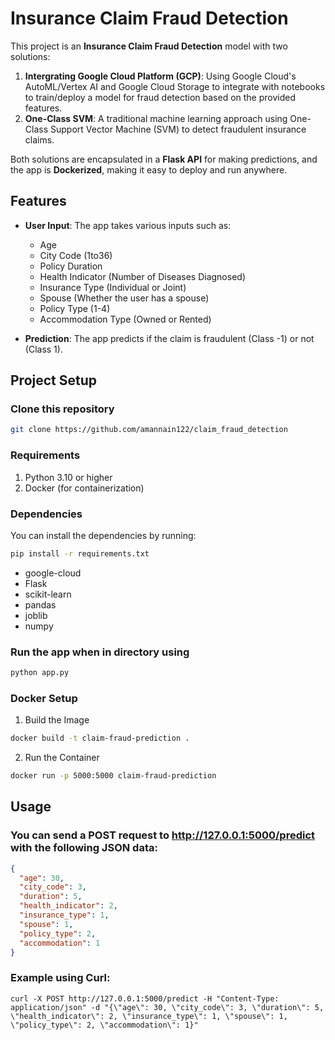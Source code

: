 # Insurance Claim Fraud Detection

This project is an **Insurance Claim Fraud Detection** model with two solutions:
1. **Intergrating Google Cloud Platform (GCP)**: Using Google Cloud's AutoML/Vertex AI and Google Cloud Storage to integrate with notebooks to train/deploy a model for fraud detection based on the provided features.
2. **One-Class SVM**: A traditional machine learning approach using One-Class Support Vector Machine (SVM) to detect fraudulent insurance claims.

Both solutions are encapsulated in a **Flask API** for making predictions, and the app is **Dockerized**, making it easy to deploy and run anywhere.

## Features
- **User Input**: The app takes various inputs such as:
  - Age
  - City Code (1to36)
  - Policy Duration
  - Health Indicator (Number of Diseases Diagnosed)
  - Insurance Type (Individual or Joint)
  - Spouse (Whether the user has a spouse)
  - Policy Type (1-4)
  - Accommodation Type (Owned or Rented)
  
- **Prediction**: The app predicts if the claim is fraudulent (Class -1) or not (Class 1).

## Project Setup

### Clone this repository
```bash
git clone https://github.com/amannain122/claim_fraud_detection
```

### Requirements

1. Python 3.10 or higher
2. Docker (for containerization)

### Dependencies
You can install the dependencies by running:

```bash
pip install -r requirements.txt
```
- google-cloud
- Flask
- scikit-learn
- pandas
- joblib
- numpy


### Run the app when in directory using
```bash
python app.py
```
### Docker Setup

1. Build the Image
```bash
docker build -t claim-fraud-prediction .
```
2. Run the Container
```bash
docker run -p 5000:5000 claim-fraud-prediction
```

## Usage
### You can send a POST request to http://127.0.0.1:5000/predict with the following JSON data:

```json
{
  "age": 30,
  "city_code": 3,
  "duration": 5,
  "health_indicator": 2,
  "insurance_type": 1,
  "spouse": 1,
  "policy_type": 2,
  "accommodation": 1
}
```
### Example using Curl:
```
curl -X POST http://127.0.0.1:5000/predict -H "Content-Type: application/json" -d "{\"age\": 30, \"city_code\": 3, \"duration\": 5, \"health_indicator\": 2, \"insurance_type\": 1, \"spouse\": 1, \"policy_type\": 2, \"accommodation\": 1}"
```

